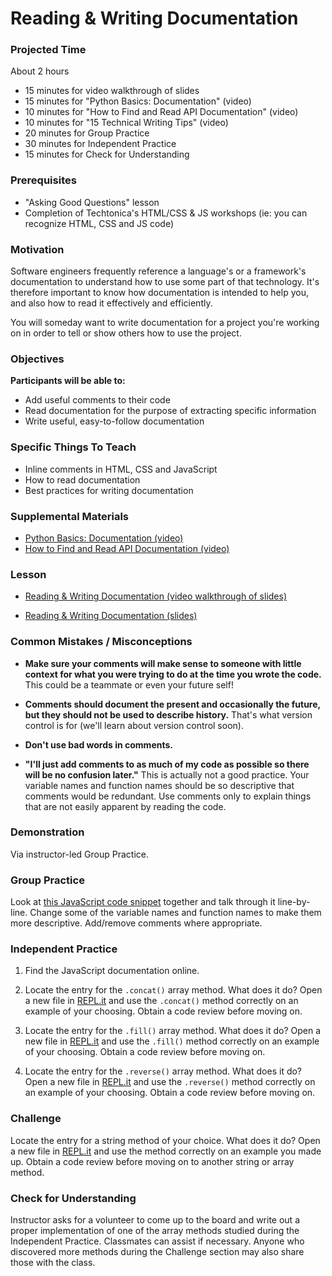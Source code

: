 # Reading & Writing Documentation

### Projected Time
About 2 hours
- 15 minutes for video walkthrough of slides
- 15 minutes for "Python Basics: Documentation" (video)
- 10 minutes for "How to Find and Read API Documentation" (video)
- 10 minutes for "15 Technical Writing Tips" (video)
- 20 minutes for Group Practice
- 30 minutes for Independent Practice
- 15 minutes for Check for Understanding

### Prerequisites
- "Asking Good Questions" lesson
- Completion of Techtonica's HTML/CSS & JS workshops (ie: you can recognize HTML, CSS and JS code)

### Motivation
Software engineers frequently reference a language's or a framework's documentation to understand how to use some part of that technology. It's therefore important to know how documentation is intended to help you, and also how to read it effectively and efficiently.

You will someday want to write documentation for a project you're working on in order to tell or show others how to use the project.

### Objectives

**Participants will be able to:**
- Add useful comments to their code
- Read documentation for the purpose of extracting specific information
- Write useful, easy-to-follow documentation

### Specific Things To Teach
- Inline comments in HTML, CSS and JavaScript
- How to read documentation
- Best practices for writing documentation

### Supplemental Materials
- [Python Basics: Documentation (video)](https://www.youtube.com/watch?v=E7fDz2Gm0mI)
- [How to Find and Read API Documentation (video)](https://www.youtube.com/watch?v=xjU8LBQu53U)

### Lesson
- [Reading & Writing Documentation (video walkthrough of slides)](https://drive.google.com/open?id=1lZGZP9eoVUwU1_zQFtI76n3QH0BdlE4f)

- [Reading & Writing Documentation (slides)](https://docs.google.com/presentation/d/18CJBM1Z6IA4MGGy6phf2bJN5gOrzQ64y1coIMcq8te0/edit?usp=sharing)

### Common Mistakes / Misconceptions
- **Make sure your comments will make sense to someone with little context for what you were trying to do at the time you wrote the code.** This could be a teammate or even your future self!

- **Comments should document the present and occasionally the future, but they should not be used to describe history.** That's what version control is for (we'll learn about version control soon).

- **Don't use bad words in comments.**

- **"I'll just add comments to as much of my code as possible so there will be no confusion later."** This is actually not a good practice. Your variable names and function names should be so descriptive that comments would be redundant. Use comments only to explain things that are not easily apparent by reading the code.

### Demonstration

Via instructor-led Group Practice.

### Group Practice

Look at [this JavaScript code snippet](https://repl.it/repls/MelodicSilkyQueenbee) together and talk through it line-by-line. Change some of the variable names and function names to make them more descriptive. Add/remove comments where appropriate. 

### Independent Practice

1. Find the JavaScript documentation online.

2. Locate the entry for the `.concat()` array method. What does it do? Open a new file in [REPL.it](http://www.repl.it) and use the `.concat()` method correctly on an example of your choosing. Obtain a code review before moving on.

3. Locate the entry for the `.fill()` array method. What does it do? Open a new file in [REPL.it](http://www.repl.it) and use the `.fill()` method correctly on an example of your choosing. Obtain a code review before moving on.

4. Locate the entry for the `.reverse()` array method. What does it do? Open a new file in [REPL.it](http://www.repl.it) and use the `.reverse()` method correctly on an example of your choosing. Obtain a code review before moving on.

### Challenge

Locate the entry for a string method of your choice. What does it do? Open a new file in [REPL.it](http://www.repl.it) and use the method correctly on an example you made up. Obtain a code review before moving on to another string or array method.

### Check for Understanding
Instructor asks for a volunteer to come up to the board and write out a proper implementation of one of the array methods studied during the Independent Practice. Classmates can assist if necessary. Anyone who discovered more methods during the Challenge section may also share those with the class.
